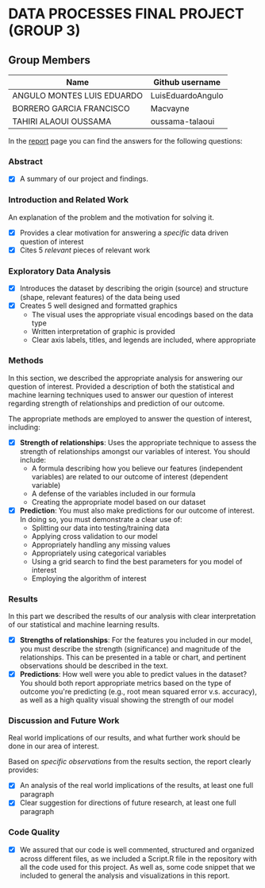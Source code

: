 # DATA PROCESSES FINAL PROJECT (GROUP 3)

   ## Group Members

| Name                      | Github username           |
|---------------------------|---------------------------|
| ANGULO MONTES LUIS EDUARDO| LuisEduardoAngulo         |
| BORRERO GARCIA FRANCISCO  | Macvayne                  |
| TAHIRI ALAOUI OUSSAMA     | oussama-talaoui           |

In the [report](https://oussama-talaoui.github.io/final-project/) page you can find the answers for the following questions:
### Abstract

- [X] A summary of our project and findings.

### Introduction and Related Work
An explanation of the problem and the motivation for solving it.

- [X] Provides a clear motivation for answering a _specific_ data driven question of interest
- [X] Cites 5 _relevant_ pieces of relevant work 

### Exploratory Data Analysis

- [X] Introduces the dataset by describing the origin (source) and structure (shape, relevant features) of the data being used
- [X] Creates 5 well designed and formatted graphics
  - The visual uses the appropriate visual encodings based on the data type
  - Written interpretation of graphic is provided
  - Clear axis labels, titles, and legends are included, where appropriate

### Methods
In this section, we described the appropriate analysis for answering our question of interest.  Provided a description of both the statistical and machine learning techniques used to answer our question of interest regarding strength of relationships and prediction of our outcome.

The appropriate methods are employed to answer the question of interest, including:

- [X] **Strength of relationships**: Uses the appropriate technique to assess the strength of relationships amongst our variables of interest. You should include: 
  - A formula describing how you believe our features (independent variables) are related to our outcome of interest (dependent variable)
  - A defense of the variables included in our formula
  - Creating the appropriate model based on our dataset
- [X] **Prediction**: You must also make predictions for our outcome of interest. In doing so, you must demonstrate a clear use of:
  - Splitting our data into testing/training data
  - Applying cross validation to our model
  - Appropriately handling any missing values
  - Appropriately using categorical variables
  - Using a grid search to find the best parameters for you model of interest
  - Employing the algorithm of interest

### Results
In this part we described the results of our analysis with clear interpretation of our statistical and machine learning results.

- [X] **Strengths of relationships**: For the features you included in our model, you must describe the strength (significance) and magnitude of the relationships. This can be presented in a table or chart, and pertinent observations should be described in the text.
- [X] **Predictions**: How well were you able to predict values in the dataset? You should both report appropriate metrics based on the type of outcome you're predicting (e.g., root mean squared error v.s. accuracy), as well as a high quality visual showing the strength of our model

### Discussion and Future Work
Real world implications of our results, and what further work should be done in our area of interest.

Based on _specific observations_ from the results section, the report clearly provides:

- [X] An analysis of the real world implications of the results, at least one full paragraph
- [X] Clear suggestion for directions of future research, at least one full paragraph

### Code Quality

- [X] We assured that our code is well commented, structured and organized across different files, as we included a Script.R file in the repository with all the code used for this project. As well as, some code snippet that we included to general the analysis and visualizations in this report.